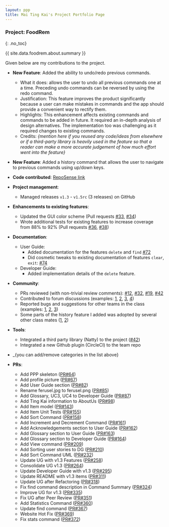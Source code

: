 ```yaml
---
layout: ppp
title: Mai Ting Kai's Project Portfolio Page
---
```


<!-- markdownlint-disable-next-line blanks-around-headers -->
### Project: FoodRem
{: .no_toc}

<!-- markdownlint-disable-next-line proper-names -->
{{ site.data.foodrem.about.summary }}

Given below are my contributions to the project.

* **New Feature**: Added the ability to undo/redo previous commands.

  * What it does: allows the user to undo all previous commands one at a time. Preceding undo commands can be reversed by using the redo command.
  * Justification: This feature improves the product significantly because a user can make mistakes in commands and the app should provide a convenient way to rectify them.
  * Highlights: This enhancement affects existing commands and commands to be added in future. It required an in-depth analysis of design alternatives. The implementation too was challenging as it required changes to existing commands.
  * Credits: _{mention here if you reused any code/ideas from elsewhere or if a third-party library is heavily used in the feature so that a reader can make a more accurate judgement of how much effort went into the feature}_

* **New Feature**: Added a history command that allows the user to navigate to previous commands using up/down keys.

* **Code contributed**: [RepoSense link]()

* **Project management**:

  * Managed releases `v1.3` - `v1.5rc` (3 releases) on GitHub

* **Enhancements to existing features**:

  * Updated the GUI color scheme (Pull requests [\#33](), [\#34]())
  * Wrote additional tests for existing features to increase coverage from 88% to 92% (Pull requests [\#36](), [\#38]())

* **Documentation**:

  * User Guide:
    * Added documentation for the features `delete` and `find` [\#72]()
    * Did cosmetic tweaks to existing documentation of features `clear`, `exit`: [\#74]()
  * Developer Guide:
    * Added implementation details of the `delete` feature.

* **Community**:

  * PRs reviewed (with non-trivial review comments): [\#12](), [\#32](), [\#19](), [\#42]()
  * Contributed to forum discussions (examples: [1](), [2](), [3](), [4]())
  * Reported bugs and suggestions for other teams in the class (examples: [1](), [2](), [3]())
  * Some parts of the history feature I added was adopted by several other class mates ([1](), [2]())

* **Tools**:
  * Integrated a third party library (Natty) to the project ([\#42]())
  * Integrated a new Github plugin (CircleCI) to the team repo
* \_{you can add/remove categories in the list above}

* **PRs**:
  * Add PPP skeleton ([PR#64](https://github.com/AY2223S1-CS2103T-W16-2/tp/pull/64))
  * Add profile picture ([PR#67](https://github.com/AY2223S1-CS2103T-W16-2/tp/pull/67))
  * Add User Guide section ([PR#82](https://github.com/AY2223S1-CS2103T-W16-2/tp/pull/82))
  * Rename ferusel.jpg to ferusel.png ([PR#85](https://github.com/AY2223S1-CS2103T-W16-2/tp/pull/85))
  * Add Glossary, UC3, UC4 to Developer Guide ([PR#87](https://github.com/AY2223S1-CS2103T-W16-2/tp/pull/87))
  * Add Ting Kai information to AboutUs ([PR#98](https://github.com/AY2223S1-CS2103T-W16-2/tp/pull/98))
  * Add Item model ([PR#143](https://github.com/AY2223S1-CS2103T-W16-2/tp/pull/143))
  * Add Item Unit Tests ([PR#155](https://github.com/AY2223S1-CS2103T-W16-2/tp/pull/155))
  * Add Sort Command ([PR#158](https://github.com/AY2223S1-CS2103T-W16-2/tp/pull/158))
  * Add Increment and Decrement Command ([PR#161](https://github.com/AY2223S1-CS2103T-W16-2/tp/pull/161))
  * Add Acknowledgements section to User Guide ([PR#162](https://github.com/AY2223S1-CS2103T-W16-2/tp/pull/162))
  * Add Glossary section to User Guide ([PR#163](https://github.com/AY2223S1-CS2103T-W16-2/tp/pull/163))
  * Add Glossary section to Developer Guide ([PR#164](https://github.com/AY2223S1-CS2103T-W16-2/tp/pull/164))
  * Add View command ([PR#209](https://github.com/AY2223S1-CS2103T-W16-2/tp/pull/209))
  * Add Sorting user stories to DG ([PR#210](https://github.com/AY2223S1-CS2103T-W16-2/tp/pull/210))
  * Add Sort Command UML ([PR#232](https://github.com/AY2223S1-CS2103T-W16-2/tp/pull/232))
  * Update UG with v1.3 Features ([PR#258](https://github.com/AY2223S1-CS2103T-W16-2/tp/pull/258))
  * Consolidate UG v1.3 ([PR#264](https://github.com/AY2223S1-CS2103T-W16-2/tp/pull/264))
  * Update Developer Guide with v1.3  ([PR#295](https://github.com/AY2223S1-CS2103T-W16-2/tp/pull/295))
  * Update README with v1.3 items ([PR#311](https://github.com/AY2223S1-CS2103T-W16-2/tp/pull/311))
  * Update UG after Refactoring ([PR#318](https://github.com/AY2223S1-CS2103T-W16-2/tp/pull/318))
  * Fix find command description in Command Summary ([PR#324](https://github.com/AY2223S1-CS2103T-W16-2/tp/pull/324))
  * Improve UG for v1.3 ([PR#335](https://github.com/AY2223S1-CS2103T-W16-2/tp/pull/335))
  * Fix UG after Peer Review ([PR#351](https://github.com/AY2223S1-CS2103T-W16-2/tp/pull/351))
  * Add Statistics Command ([PR#360](https://github.com/AY2223S1-CS2103T-W16-2/tp/pull/360))
  * Update find command ([PR#367](https://github.com/AY2223S1-CS2103T-W16-2/tp/pull/367))
  * Website Hot Fix ([PR#369](https://github.com/AY2223S1-CS2103T-W16-2/tp/pull/369))
  * Fix stats command ([PR#372](https://github.com/AY2223S1-CS2103T-W16-2/tp/pull/372))
